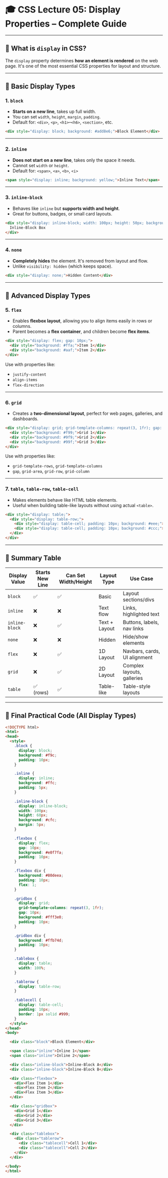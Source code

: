 # 🎓 **CSS Lecture 05: Display Properties – Complete Guide**

---

## 📘 **What is `display` in CSS?**

The `display` property determines **how an element is rendered** on the web page. It's one of the most essential CSS properties for layout and structure.

---

## 🧱 **Basic Display Types**

### 1. `block`

* **Starts on a new line**, takes up full width.
* You can set `width`, `height`, `margin`, `padding`.
* Default for: `<div>`, `<p>`, `<h1>`–`<h6>`, `<section>`, etc.

```html
<div style="display: block; background: #add8e6;">Block Element</div>
```

---

### 2. `inline`

* **Does not start on a new line**, takes only the space it needs.
* Cannot set `width` or `height`.
* Default for: `<span>`, `<a>`, `<b>`, `<i>`

```html
<span style="display: inline; background: yellow;">Inline Text</span>
```

---

### 3. `inline-block`

* Behaves like `inline` but **supports width and height**.
* Great for buttons, badges, or small card layouts.

```html
<div style="display: inline-block; width: 100px; height: 50px; background: orange;">
  Inline-Block Box
</div>
```

---

### 4. `none`

* **Completely hides** the element. It's removed from layout and flow.
* Unlike `visibility: hidden` (which keeps space).

```html
<div style="display: none;">Hidden Content</div>
```

---

## 🧩 **Advanced Display Types**

### 5. `flex`

* Enables **flexbox layout**, allowing you to align items easily in rows or columns.
* Parent becomes a **flex container**, and children become **flex items**.

```html
<div style="display: flex; gap: 10px;">
  <div style="background: #ffa;">Item 1</div>
  <div style="background: #aaf;">Item 2</div>
</div>
```

Use with properties like:

* `justify-content`
* `align-items`
* `flex-direction`

---

### 6. `grid`

* Creates a **two-dimensional layout**, perfect for web pages, galleries, and dashboards.

```html
<div style="display: grid; grid-template-columns: repeat(3, 1fr); gap: 10px;">
  <div style="background: #f99;">Grid 1</div>
  <div style="background: #9f9;">Grid 2</div>
  <div style="background: #99f;">Grid 3</div>
</div>
```

Use with properties like:

* `grid-template-rows`, `grid-template-columns`
* `gap`, `grid-area`, `grid-row`, `grid-column`

---

### 7. `table`, `table-row`, `table-cell`

* Makes elements behave like HTML table elements.
* Useful when building table-like layouts without using actual `<table>`.

```html
<div style="display: table;">
  <div style="display: table-row;">
    <div style="display: table-cell; padding: 10px; background: #eee;">Cell 1</div>
    <div style="display: table-cell; padding: 10px; background: #ccc;">Cell 2</div>
  </div>
</div>
```

---

## 🧠 Summary Table

| Display Value  | Starts New Line | Can Set Width/Height | Layout Type   | Use Case                     |
| -------------- | --------------- | -------------------- | ------------- | ---------------------------- |
| `block`        | ✅               | ✅                    | Basic         | Layout sections/divs         |
| `inline`       | ❌               | ❌                    | Text flow     | Links, highlighted text      |
| `inline-block` | ❌               | ✅                    | Text + Layout | Buttons, labels, nav links   |
| `none`         | ❌               | ❌                    | Hidden        | Hide/show elements           |
| `flex`         | ❌               | ✅                    | 1D Layout     | Navbars, cards, UI alignment |
| `grid`         | ❌               | ✅                    | 2D Layout     | Complex layouts, galleries   |
| `table`        | ✅ (rows)        | ✅                    | Table-like    | Table-style layouts          |

---

## 🧪 Final Practical Code (All Display Types)

```html
<!DOCTYPE html>
<html>
<head>
  <style>
    .block {
      display: block;
      background: #f9c;
      padding: 10px;
    }

    .inline {
      display: inline;
      background: #ffc;
      padding: 5px;
    }

    .inline-block {
      display: inline-block;
      width: 100px;
      height: 60px;
      background: #cfc;
      margin: 5px;
    }

    .flexbox {
      display: flex;
      gap: 10px;
      background: #e0f7fa;
      padding: 10px;
    }

    .flexbox div {
      background: #80deea;
      padding: 10px;
      flex: 1;
    }

    .gridbox {
      display: grid;
      grid-template-columns: repeat(3, 1fr);
      gap: 10px;
      background: #fff3e0;
      padding: 10px;
    }

    .gridbox div {
      background: #ffb74d;
      padding: 10px;
    }

    .tablebox {
      display: table;
      width: 100%;
    }

    .tablerow {
      display: table-row;
    }

    .tablecell {
      display: table-cell;
      padding: 10px;
      border: 1px solid #999;
    }
  </style>
</head>
<body>

  <div class="block">Block Element</div>

  <span class="inline">Inline 1</span>
  <span class="inline">Inline 2</span>

  <div class="inline-block">Inline-Block A</div>
  <div class="inline-block">Inline-Block B</div>

  <div class="flexbox">
    <div>Flex Item 1</div>
    <div>Flex Item 2</div>
    <div>Flex Item 3</div>
  </div>

  <div class="gridbox">
    <div>Grid 1</div>
    <div>Grid 2</div>
    <div>Grid 3</div>
  </div>

  <div class="tablebox">
    <div class="tablerow">
      <div class="tablecell">Cell 1</div>
      <div class="tablecell">Cell 2</div>
    </div>
  </div>

</body>
</html>
```
